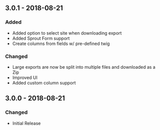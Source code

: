 ## 3.0.1 - 2018-08-21
### Added
- Added option to select site when downloading export
- Added Sprout Form support
- Create columns from fields w/ pre-defined twig

### Changed
- Large exports are now be split into multiple files and downloaded as a Zip
- Improved UI
- Added custom column support

## 3.0.0 - 2018-08-21
### Changed
- Initial Release